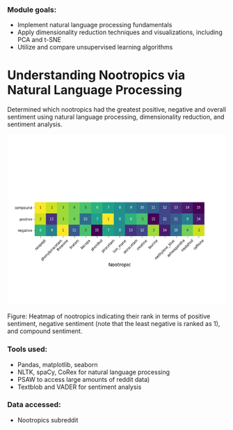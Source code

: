 ### Module goals:
- Implement natural language processing fundamentals 
- Apply dimensionality reduction techniques and visualizations, including PCA and t-SNE
- Utilize and compare unsupervised learning algorithms 

# Understanding Nootropics via Natural Language Processing

Determined which nootropics had the greatest positive, negative and overall sentiment using natural language processing, dimensionality reduction, and sentiment analysis. 

![](heatmap.png)

Figure: Heatmap of nootropics indicating their rank in terms of positive sentiment, negative sentiment (note that the least negative is ranked as 1), and compound sentiment. 

### Tools used: 
 - Pandas, matplotlib, seaborn
 - NLTK, spaCy, CoRex for natural language processing
 - PSAW to access large amounts of reddit data)
 - Textblob and VADER for sentiment analysis

### Data accessed:
 - Nootropics subreddit